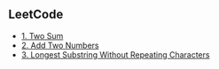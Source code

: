 ## LeetCode

- [1. Two Sum](./two-sum/src/lib.rs)
- [2. Add Two Numbers](./add-two-numbers/src/lib.rs)
- [3. Longest Substring Without Repeating Characters](./longest-substring-without-repeating-characters/src/lib.rs)

